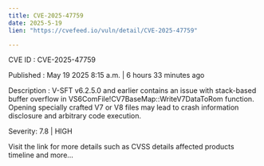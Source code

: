 ```yaml
---
title: CVE-2025-47759
date: 2025-5-19
lien: "https://cvefeed.io/vuln/detail/CVE-2025-47759"

---
```


CVE ID : CVE-2025-47759

Published :  May 19
2025
8:15 a.m. | 6 hours
33 minutes ago

Description : V-SFT v6.2.5.0 and earlier contains an issue with stack-based buffer overflow in VS6ComFile!CV7BaseMap::WriteV7DataToRom function. Opening specially crafted V7 or V8 files may lead to crash
information disclosure
and arbitrary code execution.

Severity: 7.8 | HIGH

Visit the link for more details
such as CVSS details
affected products
timeline
and more...
